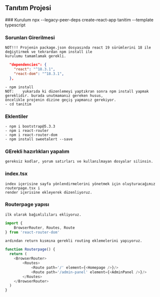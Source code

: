 ## Tanıtım Projesi

### Kurulum 
    npx --legacy-peer-deps create-react-app tanitim --template typescript
### Sorunları Girerilmesi
    NOT!!! Projenin package.json dosyasında react 19 sürümlerini 18 ile değiştirmek ve tekrardan npm install ile 
    kurulumu tamamlamak gerekli.
```json
  "dependencies": {  
    "react": "^18.3.1",
    "react-dom": "^18.3.1",   
  },
```
    - npm install
    NOT:    yukarıda ki düzenlemeyi yaptıkran sonra npm install yapmak gereklidir. burada unutmamanız gereken husus,
    öncelikle projenin dizine geçiş yapmanız gerekiyor.
    - cd tanitim
### Eklentiler

    - npm i bootstrap@5.3.3
    - npm i react-router
    - npm i react-router-dom
    - npm install sweetalert --save

### GErekli hazırlıkları yapalım

    gereksiz kodlar, yorum satırları ve kullanılmayan dosyalar silinsin.

### index.tsx

    index içerisine sayfa yönlendirmelerini yönetmek için oluşturacağımız routerpage.tsx i
    render içerisine ekleyerek düzenliyoruz.

### Routerpage yapısı

    ilk olarak bağımlılıları ekliyoruz.
``` javascript
import {
    BrowserRouter, Routes, Route
} from 'react-router-dom'
```
    ardından return kısmına gerekli routing eklemelerini yapıyoruz.


```javascript
function Routerpage() {
  return (
    <BrowserRouter>
        <Routes>
            <Route path='/' element={<Homepage />}/>
            <Route path='/admin-panel' element={<AdminPanel />}/>                
        </Routes>
    </BrowserRouter>
  )
}
```


